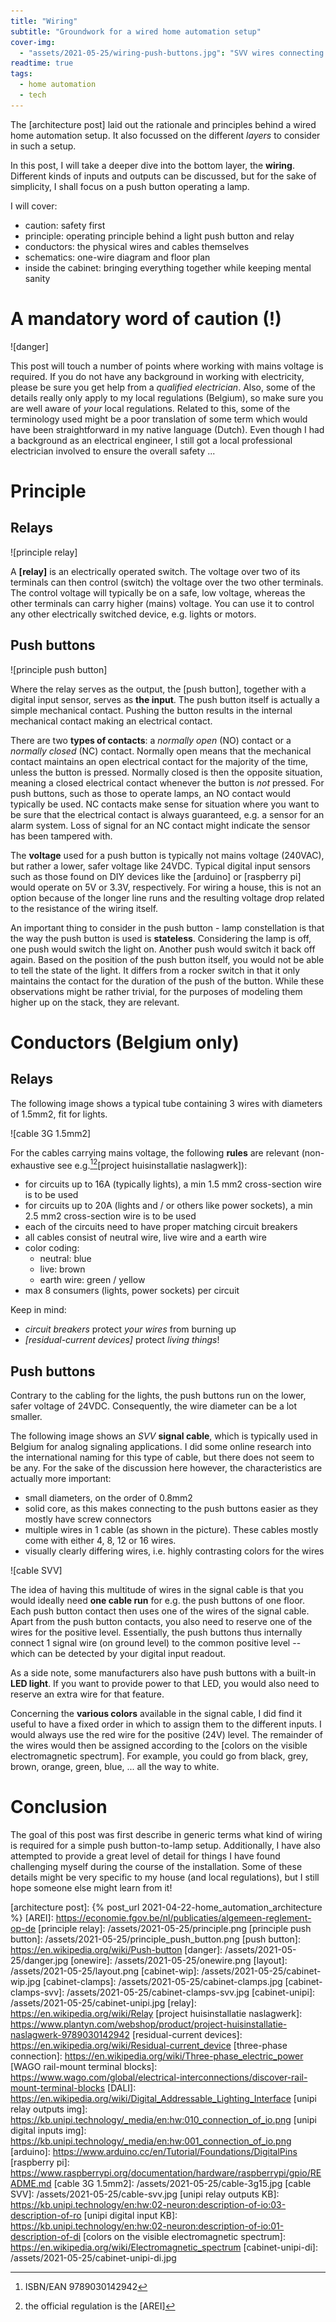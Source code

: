 ```yaml
---
title: "Wiring"
subtitle: "Groundwork for a wired home automation setup"
cover-img:
  - "assets/2021-05-25/wiring-push-buttons.jpg": "SVV wires connecting to a 4-touch push button"
readtime: true
tags:
  - home automation
  - tech
---
```


The [architecture post] laid out the rationale and principles behind a wired home automation setup.
It also focussed on the different _layers_ to consider in such a setup.

In this post, I will take a deeper dive into the bottom layer, the **wiring**.
Different kinds of inputs and outputs can be discussed, but for the sake of simplicity, I shall focus on a push button operating a lamp.

I will cover:

- caution: safety first
- principle: operating principle behind a light push button and relay
- conductors: the physical wires and cables themselves
- schematics: one-wire diagram and floor plan
- inside the cabinet: bringing everything together while keeping mental sanity

# A mandatory word of caution (!)

![danger]

This post will touch a number of points where working with mains voltage is required.
If you do not have any background in working with electricity, please be sure you get help from a _qualified electrician_.
Also, some of the details really only apply to my local regulations (Belgium), so make sure you are well aware of _your_ local regulations.
Related to this, some of the terminology used might be a poor translation of some term which would have been straightforward in my native language (Dutch).
Even though I had a background as an electrical engineer, I still got a local professional electrician involved to ensure the overall safety ...

# Principle

## Relays

![principle relay]

A **[relay]** is an electrically operated switch.
The voltage over two of its terminals can then control (switch) the voltage over the two other terminals.
The control voltage will typically be on a safe, low voltage, whereas the other terminals can carry higher (mains) voltage.
You can use it to control any other electrically switched device, e.g. lights or motors.

## Push buttons

![principle push button]

Where the relay serves as the output, the [push button], together with a digital input sensor, serves as **the input**.
The push button itself is actually a simple mechanical contact.
Pushing the button results in the internal mechanical contact making an electrical contact.

There are two **types of contacts**: a _normally open_ (NO) contact or a _normally closed_ (NC) contact.
Normally open means that the mechanical contact maintains an open electrical contact for the majority of the time, unless the button is pressed.
Normally closed is then the opposite situation, meaning a closed electrical contact whenever the button is _not_ pressed.
For push buttons, such as those to operate lamps, an NO contact would typically be used.
NC contacts make sense for situation where you want to be sure that the electrical contact is always guaranteed, e.g. a sensor for an alarm system.
Loss of signal for an NC contact might indicate the sensor has been tampered with.

The **voltage** used for a push button is typically not mains voltage (240VAC), but rather a lower, safer voltage like 24VDC.
Typical digital input sensors such as those found on DIY devices like the [arduino] or [raspberry pi] would operate on 5V or 3.3V, respectively.
For wiring a house, this is not an option because of the longer line runs and the resulting voltage drop related to the resistance of the wiring itself.

An important thing to consider in the push button - lamp constellation is that the way the push button is used is **stateless**.
Considering the lamp is off, one push would switch the light on.
Another push would switch it back off again.
Based on the position of the push button itself, you would not be able to tell the state of the light.
It differs from a rocker switch in that it only maintains the contact for the duration of the push of the button.
While these observations might be rather trivial, for the purposes of modeling them higher up on the stack, they are relevant.

# Conductors (Belgium only)

## Relays

The following image shows a typical tube containing 3 wires with diameters of 1.5mm2, fit for lights.

![cable 3G 1.5mm2]

For the cables carrying mains voltage, the following **rules** are relevant (non-exhaustive see e.g.[^1][^2][project huisinstallatie naslagwerk]):

- for circuits up to 16A (typically lights), a min 1.5 mm2 cross-section wire is to be used
- for circuits up to 20A (lights and / or others like power sockets), a min 2.5 mm2 cross-section wire is to be used
- each of the circuits need to have proper matching circuit breakers
- all cables consist of neutral wire, live wire and a earth wire
- color coding:
  - neutral: blue
  - live: brown
  - earth wire: green / yellow
- max 8 consumers (lights, power sockets) per circuit

Keep in mind:

- _circuit breakers_ protect _your wires_ from burning up
- _[residual-current devices]_ protect _living things_!

## Push buttons

Contrary to the cabling for the lights, the push buttons run on the lower, safer voltage of 24VDC.
Consequently, the wire diameter can be a lot smaller.

The following image shows an _SVV_ **signal cable**, which is typically used in Belgium for analog signaling applications.
I did some online research into the international naming for this type of cable, but there does not seem to be any.
For the sake of the discussion here however, the characteristics are actually more important:

- small diameters, on the order of 0.8mm2
- solid core, as this makes connecting to the push buttons easier as they mostly have screw connectors
- multiple wires in 1 cable (as shown in the picture). These cables mostly come with either 4, 8, 12 or 16 wires.
- visually clearly differing wires, i.e. highly contrasting colors for the wires

![cable SVV]

The idea of having this multitude of wires in the signal cable is that you would ideally need **one cable run** for e.g. the push buttons of one floor.
Each push button contact then uses one of the wires of the signal cable.
Apart from the push button contacts, you also need to reserve one of the wires for the positive level.
Essentially, the push buttons thus internally connect 1 signal wire (on ground level) to the common positive level -- which can be detected by your digital input readout.

As a side note, some manufacturers also have push buttons with a built-in **LED light**.
If you want to provide power to that LED, you would also need to reserve an extra wire for that feature.

Concerning the **various colors** available in the signal cable, I did find it useful to have a fixed order in which to assign them to the different inputs.
I would always use the red wire for the positive (24V) level.
The remainder of the wires would then be assigned according to the [colors on the visible electromagnetic spectrum].
For example, you could go from black, grey, brown, orange, green, blue, ... all the way to white.

# Conclusion

The goal of this post was first describe in generic terms what kind of wiring is required for a simple push button-to-lamp setup.
Additionally, I have also attempted to provide a great level of detail for things I have found challenging myself during the course of the installation.
Some of these details might be very specific to my house (and local regulations), but I still hope someone else might learn from it!

[^1]: ISBN/EAN 9789030142942
[^2]: the official regulation is the [AREI]
[^3]: the voltage between each phase wire and the neutral wire is 240V
[^4]: although it _could_ be wired in series, e.g. for a series of current-controlled LED fixtures
[^5]: DALI is a bus system for digital light control. In theory, you could do full light control with DALI only (removing the need for relay-based control), but this means all of your light fixtures need to be DALI-aware.
[^6]: not quite visible, but a similar connection can be made for the other wire (blue, neutral)

[architecture post]: {% post_url 2021-04-22-home_automation_architecture %}
[AREI]: https://economie.fgov.be/nl/publicaties/algemeen-reglement-op-de
[principle relay]: /assets/2021-05-25/principle.png
[principle push button]: /assets/2021-05-25/principle_push_button.png
[push button]: https://en.wikipedia.org/wiki/Push-button
[danger]: /assets/2021-05-25/danger.jpg
[onewire]: /assets/2021-05-25/onewire.png
[layout]: /assets/2021-05-25/layout.png
[cabinet-wip]: /assets/2021-05-25/cabinet-wip.jpg
[cabinet-clamps]: /assets/2021-05-25/cabinet-clamps.jpg
[cabinet-clamps-svv]: /assets/2021-05-25/cabinet-clamps-svv.jpg
[cabinet-unipi]: /assets/2021-05-25/cabinet-unipi.jpg
[relay]: https://en.wikipedia.org/wiki/Relay
[project huisinstallatie naslagwerk]: https://www.plantyn.com/webshop/product/project-huisinstallatie-naslagwerk-9789030142942
[residual-current devices]: https://en.wikipedia.org/wiki/Residual-current_device
[three-phase connection]: https://en.wikipedia.org/wiki/Three-phase_electric_power
[WAGO rail-mount terminal blocks]: https://www.wago.com/global/electrical-interconnections/discover-rail-mount-terminal-blocks
[DALI]: https://en.wikipedia.org/wiki/Digital_Addressable_Lighting_Interface
[unipi relay outputs img]: https://kb.unipi.technology/_media/en:hw:010_connection_of_io.png
[unipi digital inputs img]: https://kb.unipi.technology/_media/en:hw:001_connection_of_io.png
[arduino]: https://www.arduino.cc/en/Tutorial/Foundations/DigitalPins
[raspberry pi]: https://www.raspberrypi.org/documentation/hardware/raspberrypi/gpio/README.md
[cable 3G 1.5mm2]: /assets/2021-05-25/cable-3g15.jpg
[cable SVV]: /assets/2021-05-25/cable-svv.jpg
[unipi relay outputs KB]: https://kb.unipi.technology/en:hw:02-neuron:description-of-io:03-description-of-ro
[unipi digital input KB]: https://kb.unipi.technology/en:hw:02-neuron:description-of-io:01-description-of-di
[colors on the visible electromagnetic spectrum]: https://en.wikipedia.org/wiki/Electromagnetic_spectrum
[cabinet-unipi-di]: /assets/2021-05-25/cabinet-unipi-di.jpg
